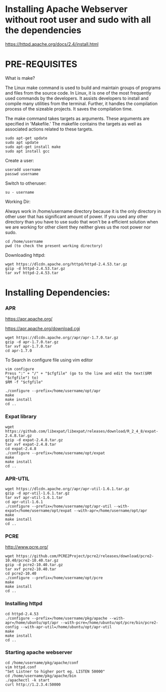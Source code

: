 # Installing Apache Webserver without root user and sudo with all the dependencies 
https://httpd.apache.org/docs/2.4/install.html

# PRE-REQUISITES

What is make?

The Linux make command is used to build and maintain groups of programs and files from the source code. In Linux, it is one of the most frequently used commands by the developers. It assists developers to install and compile many utilities from the terminal. Further, it handles the compilation process of the sizeable projects. It saves the compilation time.

The make command takes targets as arguments. These arguments are specified in 'Makefile.' The makefile contains the targets as well as associated actions related to these targets.

```hcl
sudo apt-get update
sudo apt update
sudo apt-get install make
sudo apt install gcc
```

Create a user:
```hcl
useradd username
passwd username
```

Switch to otheruser:
```hcl
su - username
```

Working Dir:

Always work in /home/username directory because it is the only directory in other user that has significant amount of power. If you used any other directory than you have to use sudo that won't be a efficient solution when we are working for other client they neither gives us the root power nor sudo.
```hcl
cd /home/username
pwd (to check the present working directory)
```

Downloading httpd:
```hcl
wget https://dlcdn.apache.org/httpd/httpd-2.4.53.tar.gz
gzip -d httpd-2.4.53.tar.gz
tar xvf httpd-2.4.53.tar
```

# Installing Dependencies:

### APR
https://apr.apache.org/

https://apr.apache.org/download.cgi
```hcl
wget https://dlcdn.apache.org//apr/apr-1.7.0.tar.gz
gzip -d apr-1.7.0.tar.gz
tar xvf apr-1.7.0.tar
cd apr-1.7.0
```

To Search in configure file using vim editor
```hcl
vim configure
Press ":" + "/" + "$cfgfile" (go to the line and edit the text($RM "$cfgfile") to)
$RM -f "$cfgfile"
```
```hcl
./configure --prefix=/home/username/opt/apr
make
make install
cd ..
```

### Expat library
```hcl
wget https://github.com/libexpat/libexpat/releases/download/R_2_4_8/expat-2.4.8.tar.gz
gzip -d expat-2.4.8.tar.gz
tar xvf expat-2.4.8.tar
cd expat-2.4.8
./configure --prefix=/home/username/opt/expat
make
make install
cd ..
```

### APR-UTIL
```hcl
wget https://dlcdn.apache.org//apr/apr-util-1.6.1.tar.gz
gzip -d apr-util-1.6.1.tar.gz
tar xvf apr-util-1.6.1.tar
cd apr-util-1.6.1
./configure --prefix=/home/username/opt/apr-util --with-expat=/home/username/opt/expat --with-apr=/home/username/opt/apr
make
make install
cd ..
```

### PCRE
http://www.pcre.org/
```hcl
wget https://github.com/PCRE2Project/pcre2/releases/download/pcre2-10.40/pcre2-10.40.tar.gz
gzip -d pcre2-10.40.tar.gz
tar xvf pcre2-10.40.tar
cd pcre2-10.40
./configure --prefix=/home/username/opt/pcre
make
make install
cd ..
```

### Installing httpd
```hcl
cd httpd-2.4.53
./configure --prefix=/home/username/pkg/apache --with-apr=/home/ubuntu/opt/apr --with-pcre=/home/ubuntu/opt/pcre/bin/pcre2-config --with-apr-util=/home/ubuntu/opt/apr-util
make
make install
cd ..
```

### Starting apache webserver
```hcl
cd /home/username/pkg/apache/conf
vim httpd.conf
"Set Listner to higher port eg. LISTEN 50000"
cd /home/username/pkg/apache/bin
./apachectl -k start
curl http://1.2.3.4:50000
```
